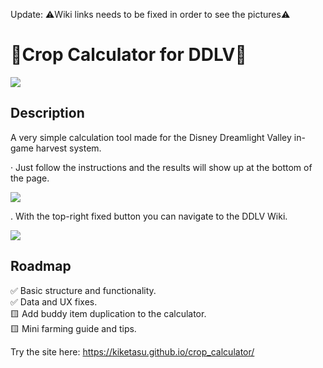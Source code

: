 Update: ⚠️Wiki links needs to be fixed in order to see the pictures⚠️
# 🌱Crop Calculator for DDLV🌱

![](https://i.ibb.co/qgmGRZn/img1.png) <br>

## Description

A very simple calculation tool made for the Disney Dreamlight Valley in-game harvest system.

· Just follow the instructions and the results will show up at the bottom of the page. <br>

![](https://i.ibb.co/9Z1C1K1/img1.png)

. With the top-right fixed button you can navigate to the DDLV Wiki. <br>

![](https://i.ibb.co/jgg6p78/img4.png)

## Roadmap

✅ Basic structure and functionality. <br>
✅ Data and UX fixes. <br>
🟨 Add buddy item duplication to the calculator. <br>
🟨 Mini farming guide and tips. <br>

Try the site here:  https://kiketasu.github.io/crop_calculator/









